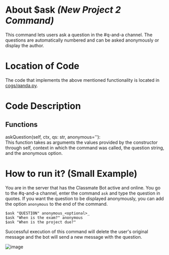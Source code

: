 # About $ask _(New Project 2 Command)_
This command lets users ask a question in the #q-and-a channel. The questions are automatically numbered and can be asked anonymously or display the author.

# Location of Code
The code that implements the above mentioned functionality is located in [cogs/qanda.py](https://github.com/lyonva/ClassMateBot/blob/main/src/cogs/qanda.py).

# Code Description
## Functions
askQuestion(self, ctx, qs: str, anonymous=''): <br>
This function takes as arguments the values provided by the constructor through self, context in which the command was called, the question string, and the anonymous option.

# How to run it? (Small Example)
You are in the server that has the Classmate Bot active and online. You go to
 the #q-and-a channel, enter the command `ask` and type the question in quotes. If you want the
  question to be displayed anonymously, you can add the option `anonymous` to the end of the
   command.
```
$ask "QUESTION" anonymous_<optional>_
$ask "When is the exam?" anonymous
$ask "When is the project due?"
```
Successful execution of this command will delete the user's original message and the bot will
 send a new message with the question.

![image](https://user-images.githubusercontent.com/32313919/140245147-80aca7ff-525a-4cfb-89d0-df5d10afd691.png) 